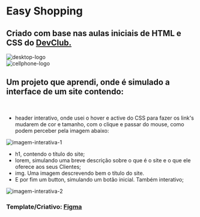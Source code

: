 <h1>Easy Shopping</h1>

<h2>Criado com base nas aulas iniciais de HTML e CSS do <a href="https://rodolfomori.com.br/devclub">DevClub.</a> </h2>

<img src="https://github.com/rafaelepsouza/easy-shopping/blob/master/asset/Desktop.png?raw=true" alt="desktop-logo">
<br>

<img src="https://github.com/rafaelepsouza/easy-shopping/blob/master/asset/Cellphone.png?raw=true" alt="cellphone-logo">


<h2>Um projeto que aprendi, onde é simulado a interface de um site contendo:</h2>
<br>

  - header interativo, onde usei o hover e active do CSS para fazer os link's mudarem de cor e tamanho, com o clique e passar do mouse, como podem perceber pela imagem abaixo: 
  <img src="https://raw.githubusercontent.com/rafaelepsouza/easy-shopping/9a9ce726f7c1be85fab56bf9c6f5f1db6a27a162/asset/Desktop-2.png" alt="imagem-interativa-1">  
  
  - h1, contendo o título do site;
  - lorem, simulando uma breve descrição sobre o que é o site e o que ele oferece aos seus Clientes;
  - img. Uma imagem descrevendo bem o título do site.
  - E por fim um button, simulando um botão inicial. Também interativo;
  <img src="https://github.com/rafaelepsouza/easy-shopping/blob/master/asset/Desktop-3.png?raw=true" alt="imagem-interativa-2">
  
  <h3>Template/Criativo: <a href="https://figma.com">Figma</a> </h3>

